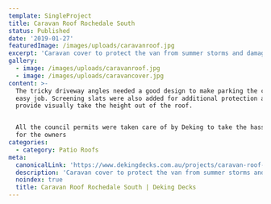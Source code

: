 ```yaml
---
template: SingleProject
title: Caravan Roof Rochedale South
status: Published
date: '2019-01-27'
featuredImage: /images/uploads/caravanroof.jpg
excerpt: 'Caravan cover to protect the van from summer storms and damaging UV '
gallery:
  - image: /images/uploads/caravanroof.jpg
  - image: /images/uploads/caravancover.jpg
content: >-
  The tricky driveway angles needed a good design to make parking the caravan an
  easy job. Screening slats were also added for additional protection and to
  provide visually take the height out of the roof.


  All the council permits were taken care of by Deking to take the hassles out
  for the owners
categories:
  - category: Patio Roofs
meta:
  canonicalLink: 'https://www.dekingdecks.com.au/projects/caravan-roof-rochedale-south/'
  description: 'Caravan cover to protect the van from summer storms and damaging UV '
  noindex: true
  title: Caravan Roof Rochedale South | Deking Decks
---
```


